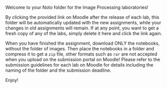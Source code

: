 Welcome to your Noto folder for the Image Processing laboratories!

By clicking the provided link on Moodle after the release of each lab, this folder will be automatically updated with the new assignments, while your changes in old assignments will remain. If at any point, you want to get a fresh copy of any of the labs, simply delete it here and click the link again.

When you have finished the assignment, download ONLY the notebooks, without the folder of images. Then place the notebooks in a folder and compress it to get a `zip` file, other formats such as `rar` are not accepted when you upload on the submission portal on Moodle! Please refer to the submission guidelines for each lab on Moodle for details including the naming of the folder and the submission deadline.

Enjoy!


